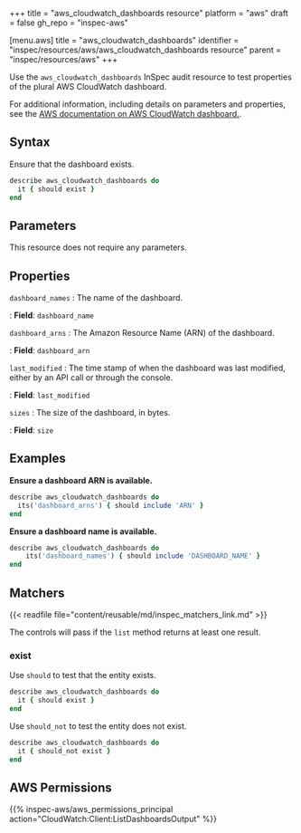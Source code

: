 +++
title = "aws_cloudwatch_dashboards resource"
platform = "aws"
draft = false
gh_repo = "inspec-aws"

[menu.aws]
title = "aws_cloudwatch_dashboards"
identifier = "inspec/resources/aws/aws_cloudwatch_dashboards resource"
parent = "inspec/resources/aws"
+++

Use the `aws_cloudwatch_dashboards` InSpec audit resource to test properties of the plural AWS CloudWatch dashboard.

For additional information, including details on parameters and properties, see the [AWS documentation on AWS CloudWatch dashboard.](https://docs.aws.amazon.com/AWSCloudFormation/latest/UserGuide/aws-resource-cloudwatch-dashboard.html).

## Syntax

Ensure that the dashboard exists.

```ruby
describe aws_cloudwatch_dashboards do
  it { should exist }
end
```

## Parameters

This resource does not require any parameters.

## Properties

`dashboard_names`
: The name of the dashboard.

: **Field**: `dashboard_name`

`dashboard_arns`
: The Amazon Resource Name (ARN) of the dashboard.

: **Field**: `dashboard_arn`

`last_modified`
: The time stamp of when the dashboard was last modified, either by an API call or through the console.

: **Field**: `last_modified`

`sizes`
: The size of the dashboard, in bytes.

: **Field**: `size`

## Examples

**Ensure a dashboard ARN is available.**

```ruby
describe aws_cloudwatch_dashboards do
  its('dashboard_arns') { should include 'ARN' }
end
```

**Ensure a dashboard name is available.**

```ruby
describe aws_cloudwatch_dashboards do
    its('dashboard_names') { should include 'DASHBOARD_NAME' }
end
```

## Matchers

{{< readfile file="content/reusable/md/inspec_matchers_link.md" >}}

The controls will pass if the `list` method returns at least one result.

### exist

Use `should` to test that the entity exists.

```ruby
describe aws_cloudwatch_dashboards do
  it { should exist }
end
```

Use `should_not` to test the entity does not exist.

```ruby
describe aws_cloudwatch_dashboards do
  it { should_not exist }
end
```

## AWS Permissions

{{% inspec-aws/aws_permissions_principal action="CloudWatch:Client:ListDashboardsOutput" %}}
